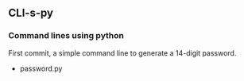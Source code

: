 ## CLI-s-py

### Command lines using python

First commit, a simple command line to generate a 14-digit password.
- password.py
